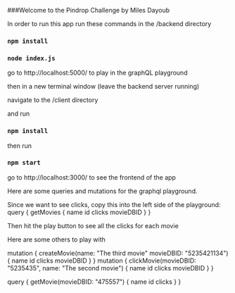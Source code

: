 ###Welcome to the Pindrop Challenge by Miles Dayoub

In order to run this app run these commands in the /backend directory

### `npm install`

### `node index.js`

go to
http://localhost:5000/
to play in the graphQL playground

then in a new terminal window (leave the backend server running)

navigate to the /client directory

and run

### `npm install`

then run

### `npm start`

go to
http://localhost:3000/
to see the frontend of the app

Here are some queries and mutations for the graphql playground.

Since we want to see clicks, copy this into the left side of the playground:
query {
getMovies {
name
id
clicks
movieDBID
}
}

Then hit the play button to see all the clicks for each movie

Here are some others to play with

mutation {
createMovie(name: "The third movie" movieDBID: "5235421134") {
name
id
clicks
movieDBID
}
}
mutation {
clickMovie(movieDBID: "5235435", name: "The second movie") {
name
id
clicks
movieDBID
}
}

query {
getMovie(movieDBID: "475557") {
name
id
clicks
}
}
